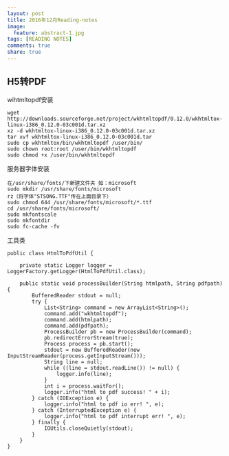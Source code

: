```yaml
---
layout: post
title: 2016年12月Reading-notes
image: 
  feature: abstract-1.jpg
tags: [READING NOTES]
comments: true
share: true
---
```

## H5转PDF
wihtmltopdf安装

    wget http://downloads.sourceforge.net/project/wkhtmltopdf/0.12.0/wkhtmltox-linux-i386_0.12.0-03c001d.tar.xz
    xz -d wkhtmltox-linux-i386_0.12.0-03c001d.tar.xz
    tar xvf wkhtmltox-linux-i386_0.12.0-03c001d.tar
    sudo cp wkhtmltox/bin/wkhtmltopdf /user/bin/
    sudo chown root:root /user/bin/wkhtmltopdf
    sudo chmod +x /user/bin/wkhtmltopdf


服务器字体安装

    在/usr/share/fonts/下新建文件夹 如：microsoft
    sudo mkdir /usr/share/fonts/microsoft
    rz（将字体"STSONG.TTF"传在上面目录下）
    sudo chmod 644 /usr/share/fonts/microsoft/*.ttf
    cd /usr/share/fonts/microsoft/
    sudo mkfontscale
    sudo mkfontdir
    sudo fc-cache -fv


工具类

    public class HtmlToPdfUtil {
        
        private static Logger logger = LoggerFactory.getLogger(HtmlToPdfUtil.class);
        
        public static void processBuilder(String htmlpath, String pdfpath) {
            BufferedReader stdout = null;
            try {
                List<String> command = new ArrayList<String>();
                command.add("wkhtmltopdf");
                command.add(htmlpath);
                command.add(pdfpath);
                ProcessBuilder pb = new ProcessBuilder(command);
                pb.redirectErrorStream(true);
                Process process = pb.start();
                stdout = new BufferedReader(new InputStreamReader(process.getInputStream()));
                String line = null;
                while ((line = stdout.readLine()) != null) {
                    logger.info(line);
                }
                int i = process.waitFor();
                logger.info("html to pdf success! " + i);
            } catch (IOException e) {
                logger.info("html to pdf io err! ", e);
            } catch (InterruptedException e) {
                logger.info("html to pdf interrupt err! ", e);
            } finally {
                IOUtils.closeQuietly(stdout);
            }
        }
    }
